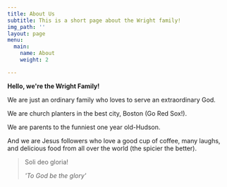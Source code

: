 ```yaml
---
title: About Us
subtitle: This is a short page about the Wright family!
img_path: ''
layout: page
menu:
  main:
    name: About
    weight: 2

---
```

**Hello, we're the Wright Family!**

We are just an ordinary family who loves to serve an extraordinary God.

We are church planters in the best city, Boston (Go Red Sox!).

We are parents to the funniest one year old-Hudson.

And we are Jesus followers who love a good cup of coffee, many laughs, and delicious food from all over the world (the spicier the better).

> Soli deo gloria!
>
> _'To God be the glory'_